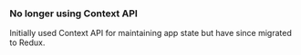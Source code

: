 
### No longer using Context API
Initially used Context API for maintaining app state but have since migrated to Redux.